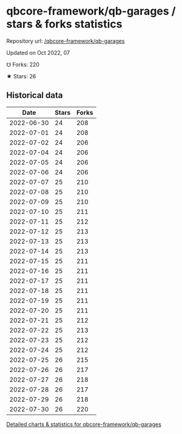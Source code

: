 # qbcore-framework/qb-garages / stars & forks statistics

Repository url: [/qbcore-framework/qb-garages](https://github.com/qbcore-framework/qb-garages)

Updated on Oct 2022, 07

☋ Forks: 220

★ Stars: 26

## Historical data
| Date | Stars | Forks |
|------|-------|-------|
| 2022-06-30 | 24 | 208 | 
| 2022-07-01 | 24 | 208 | 
| 2022-07-02 | 24 | 206 | 
| 2022-07-04 | 24 | 206 | 
| 2022-07-05 | 24 | 206 | 
| 2022-07-06 | 24 | 206 | 
| 2022-07-07 | 25 | 210 | 
| 2022-07-08 | 25 | 210 | 
| 2022-07-09 | 25 | 210 | 
| 2022-07-10 | 25 | 211 | 
| 2022-07-11 | 25 | 212 | 
| 2022-07-12 | 25 | 213 | 
| 2022-07-13 | 25 | 213 | 
| 2022-07-14 | 25 | 213 | 
| 2022-07-15 | 25 | 211 | 
| 2022-07-16 | 25 | 211 | 
| 2022-07-17 | 25 | 211 | 
| 2022-07-18 | 25 | 211 | 
| 2022-07-19 | 25 | 211 | 
| 2022-07-20 | 25 | 211 | 
| 2022-07-21 | 25 | 212 | 
| 2022-07-22 | 25 | 213 | 
| 2022-07-23 | 25 | 212 | 
| 2022-07-24 | 25 | 212 | 
| 2022-07-25 | 26 | 215 | 
| 2022-07-26 | 26 | 217 | 
| 2022-07-27 | 26 | 218 | 
| 2022-07-28 | 26 | 217 | 
| 2022-07-29 | 26 | 218 | 
| 2022-07-30 | 26 | 220 | 


[Detailed charts & statistics for qbcore-framework/qb-garages](https://reviewgithub.com/rep/qbcore-framework/qb-garages)
